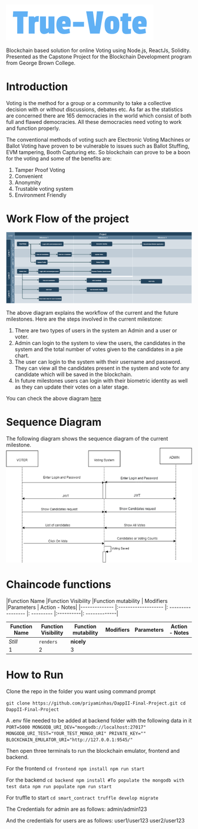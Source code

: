 ![alt text](https://github.com/priyaminhas/DappII-Final-Project/blob/master/frontend/src/logo.png)

Blockchain based solution for online Voting using Node.js, ReactJs, Solidity. Presented as the Capstone Project for the Blockchain Development program from George Brown College.

# Introduction #
Voting is the method for a group or a community to take a collective decision with or without discussions, debates etc. As far as the statistics are concerned there are 165 democracies in the world which consist of both full and flawed democracies. All these democracies need voting to work and function properly. 

The conventional methods of voting such are Electronic Voting Machines or Ballot Voting have proven to be vulnerable to issues such as Ballot Stuffing, EVM tampering, Booth Capturing etc. So blockchain can prove to be a boon for the voting and some of the benefits are:
1. Tamper Proof Voting
2. Convenient 
3. Anonymity
4. Trustable voting system
5. Environment Friendly  

# Work Flow of the project #

![flowdiagram](https://github.com/priyaminhas/DappII-Final-Project/blob/master/project_documents/flowchart_milestone.png) 

The above diagram explains the workflow of the current and the future milestones. Here are the steps involved in the current milestone:
1. There are two types of users in the system an Admin and a user or voter.
2. Admin can login to the system to view the users, the candidates in the system and the total number of votes given to the candidates in a pie chart.
3. The user can login to the system with their username and password. They can view all the candidates present in the system and vote for any candidate which will be saved in the blockchain.
4. In future milestones users can login with their biometric identity as well as they can update their votes on a later stage.

You can check the above diagram [here](https://github.com/priyaminhas/DappII-Final-Project/blob/master/project_documents/flowchart_milestone.png)

# Sequence Diagram #
The following diagram shows the sequence diagram of the current milestone.
![Sequence_Diagram](https://github.com/priyaminhas/DappII-Final-Project/blob/master/project_documents/Sequence_diagram_voting.png) 

# Chaincode functions #

|Function Name	|Function Visibility	|Function mutability |	Modifiers	|Parameters	| Action - Notes|
|-------------- |:------------------- |: ----------------- |: --------- |:----------|: -------------|

Function Name | Function Visibility | Function mutability | Modifiers | Parameters | Action - Notes
--- | --- | --- | --- | --- | ---
*Still* | `renders` | **nicely**
1 | 2 | 3

# How to Run #
Clone the repo in the folder you want using command prompt

`git clone https://github.com/priyaminhas/DappII-Final-Project.git
cd  DappII-Final-Project`

A .env file needed to be added at backend folder with the following data in it
`PORT=5000
MONGODB_URI_DEV="mongodb://localhost:27017"
MONGODB_URI_TEST="YOUR_TEST_MONGO_URI"
PRIVATE_KEY=""
BLOCKCHAIN_EMULATOR_URI="http://127.0.0.1:9545/"
`

Then open three terminals to run the blockchain emulator, frontend and backend.

For the frontend
`cd frontend
npm install
npm run start`

For the backend
`cd backend
npm install
#To populate the mongodb with test data
npm run populate
npm run start`

For truffle to start
`cd smart_contract
truffle develop
migrate`


The Credentials for admin are as follows:
admin/admin123

And the credentials for users are as follows:
user1/user123
user2/user123

